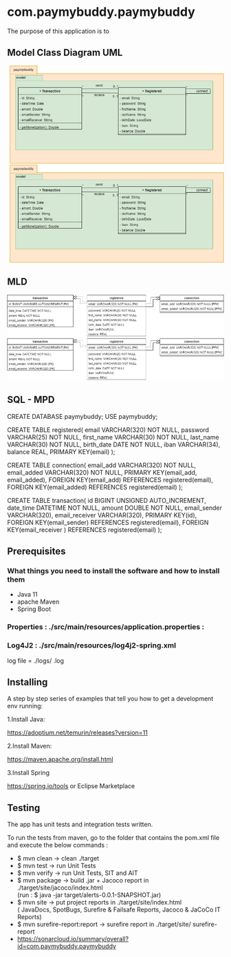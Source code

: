 # com.paymybuddy.paymybuddy
The purpose of this application is to 

## Model Class Diagram UML

![Alt text](./UML/payMyBuddyUML-ModelClasses.png)
<img src="./UML/payMyBuddyUML-ModelClasses.png">

## MLD

![Alt text](./UML/payMyBuddyUML-MPD.png)
<img src="./UML/payMyBuddyUML-MPD.png">

## SQL - MPD

CREATE DATABASE paymybuddy;
USE paymybuddy;

CREATE TABLE registered(
   email VARCHAR(320) NOT NULL,
   password VARCHAR(25) NOT NULL,
   first_name VARCHAR(30) NOT NULL,
   last_name VARCHAR(30) NOT NULL,
   birth_date DATE NOT NULL,
   iban VARCHAR(34),
   balance REAL,
   PRIMARY KEY(email)
);

CREATE TABLE connection(
   email_add VARCHAR(320) NOT NULL,
   email_added VARCHAR(320) NOT NULL,
   PRIMARY KEY(email_add, email_added),
   FOREIGN KEY(email_add) REFERENCES registered(email),
   FOREIGN KEY(email_added) REFERENCES registered(email)
);

CREATE TABLE transaction(
   id BIGINT UNSIGNED AUTO_INCREMENT,
   date_time DATETIME NOT NULL,
   amount DOUBLE NOT NULL,
   email_sender VARCHAR(320),
   email_receiver VARCHAR(320),
   PRIMARY KEY(id),
   FOREIGN KEY(email_sender) REFERENCES registered(email),
   FOREIGN KEY(email_receiver ) REFERENCES registered(email)
);

## Prerequisites

### What things you need to install the software and how to install them

- Java 11
- apache Maven
- Spring Boot

### Properties : ./src/main/resources/application.properties :

### Log4J2 : ./src/main/resources/log4j2-spring.xml
log file  = ./logs/       .log

## Installing

A step by step series of examples that tell you how to get a development env running:

1.Install Java:

https://adoptium.net/temurin/releases?version=11

2.Install Maven:

https://maven.apache.org/install.html

3.Install Spring

https://spring.io/tools
or Eclipse Marketplace

## Testing

The app has unit tests and integration tests written.

To run the tests from maven, go to the folder that contains the pom.xml file and execute the below commands :

- $ mvn clean		→ clean ./target
- $ mvn test		→ run Unit Tests
- $ mvn verify		→ run Unit Tests, SIT and AIT
- $ mvn package		→ build .jar + Jacoco report in ./target/site/jacoco/index.html  
					(run : $ java -jar target/alerts-0.0.1-SNAPSHOT.jar)
- $ mvn site 		→ put project reports in ./target/site/index.html  
					( JavaDocs, SpotBugs, Surefire & Failsafe Reports, Jacoco & JaCoCo IT Reports)
- $ mvn surefire-report:report → surefire report in	./target/site/ surefire-report
- https://sonarcloud.io/summary/overall?id=com.paymybuddy.paymybuddy






